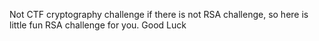 Not CTF cryptography challenge if there is not RSA challenge, so here is little fun RSA challenge for you. Good Luck
